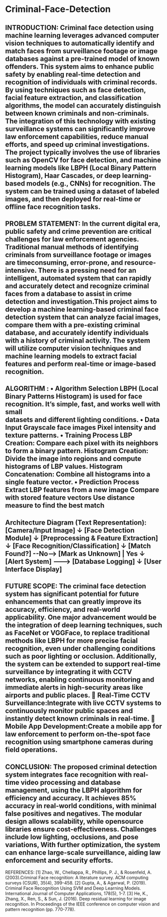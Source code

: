 # Criminal-Face-Detection
INTRODUCTION:
Criminal face detection using machine learning leverages advanced computer vision techniques to automatically identify and match faces from surveillance footage or image databases against a pre-trained model of known offenders.
This system aims to enhance public safety by enabling real-time detection and recognition of individuals with criminal records. By using techniques such as face detection, facial feature extraction, and classification algorithms, the model can accurately distinguish between known criminals and non-criminals. The integration of this technology with existing surveillance systems can significantly improve law enforcement capabilities, reduce manual efforts, and speed up criminal investigations.
The project typically involves the use of libraries such as OpenCV for face detection, and machine learning models like LBPH (Local Binary Pattern Histogram), Haar Cascades, or deep learning-based models (e.g., CNNs) for recognition. The system can be trained using a dataset of labeled images, and then deployed for real-time or offline face recognition tasks.
------------------------------------------------------------------------------------------------
PROBLEM STATEMENT:
 In the current digital era, public safety and crime prevention are critical challenges for law enforcement agencies. Traditional manual methods of identifying criminals from surveillance footage or images are timeconsuming, error-prone, and resource-intensive. There is a pressing need for an intelligent, automated system that can rapidly and accurately detect and recognize criminal faces from a database to assist in crime detection and investigation.This project aims to develop a machine learning-based criminal face detection system that can analyze facial images, compare them with a pre-existing criminal database, and accurately identify individuals with a history of criminal activity. The system will utilize computer vision techniques and machine learning models to extract facial features and perform real-time or image-based recognition.
 ----------------------------------------------------------------------------------------------
 ALGORITHM :
  • Algorithm Selection
 LBPH (Local Binary Patterns Histogram) is used for face recognition. It’s simple, fast, and works well with small          
datasets and different lighting conditions.
 • Data Input
 Grayscale face images
 Pixel intensity and texture patterns.
 • Training Process
 LBP Creation: Compare each pixel with its neighbors to form a binary pattern.
 Histogram Creation: Divide the image into regions and compute histograms of LBP values.
 Histogram Concatenation: Combine all histograms into a single feature vector.
 • Prediction Process
 Extract LBP features from a new image
 Compare with stored feature vectors
 Use distance measure to find the best match
 ---------------------------------------------------------------------------------------------
 Architecture Diagram (Text Representation):
 [Camera/Input Image]
        ↓
 [Face Detection Module]
        ↓
 [Preprocessing & Feature Extraction]
        ↓
 [Face Recognition/Classification]
        ↓
[Match Found?] --No--> [Mark as Unknown]
       |
      Yes
       ↓
 [Alert System] ---> [Database Logging]
       ↓
 [User Interface Display]
---------------------------------------------------------------------------------------------
FUTURE SCOPE:
 The criminal face detection system has significant potential for future enhancements that can greatly improve its accuracy, efficiency, and real-world applicability. One major advancement would be the integration of deep learning techniques, such as FaceNet or VGGFace, to replace traditional methods like LBPH for more precise facial recognition, even under challenging conditions such as poor lighting or occlusion. Additionally, the system can be extended to support real-time surveillance by integrating it with CCTV networks, enabling continuous monitoring and immediate alerts in high-security areas like airports and public places.
  Real-Time CCTV Surveillance:Integrate with live CCTV systems to continuously monitor public spaces and instantly detect known criminals in real-time.
  Mobile App Development:Create a mobile app for law enforcement to perform on-the-spot face recognition using smartphone cameras during field operations.
 --------------------------------------------------------------------------------------------
 CONCLUSION:
 The proposed criminal detection system integrates face recognition with real-time video processing and database management, using the LBPH algorithm for efficiency and accuracy. It achieves 85% accuracy in real-world conditions, with minimal false positives and negatives. The modular design allows scalability, while opensource libraries ensure cost-effectiveness. Challenges include low lighting, occlusions, and pose variations, With further optimization, the system can enhance large-scale surveillance, aiding law enforcement and security efforts.
 ------------------------------------------------------------------------------------------
 REFERENCES:
 [1] Zhao, W., Chellappa, R., Phillips, P. J., & Rosenfeld, A. (2003).Criminal Face 
recognition: A literature survey. ACM computing surveys (CSUR), 35(4), 399-458.
 [2] Gupta, A., & Agarwal, P. (2019). Criminal Face Recognition Using SVM and Deep 
Learning Models. International Journal of Computer Applications, 178(5), 1-7.
 [3] He, K., Zhang, X., Ren, S., & Sun, J. (2016). Deep residual learning for image 
recognition. In Proceedings of the IEEE conference on computer vision and pattern 
recognition (pp. 770-778).
 
 
